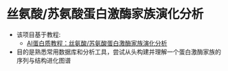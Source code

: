 # 丝氨酸/苏氨酸蛋白激酶家族演化分析

- 该项目基于教程:
  - [AI蛋白质教程：丝氨酸/苏氨酸蛋白激酶家族演化分析](https://mp.weixin.qq.com/s/7tk467lR2Lgyo62m9fM_Vw)
- 目的是熟悉常用数据库和分析工具，尝试从头构建并理解一个蛋白激酶家族的序列与结构进化图谱
